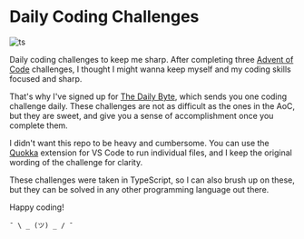 # Daily Coding Challenges

![ts](https://badgen.net/badge/-/TypeScript?icon=typescript&label&labelColor=blue&color=555555)

Daily coding challenges to keep me sharp.
After completing three [Advent of Code](https://adventofcode.com/) challenges, I thought I might wanna keep myself and my coding skills focused and sharp.

That's why I've signed up for [The Daily Byte](https://thedailybyte.dev/), which sends you one coding challenge daily. These challenges are not as difficult
as the ones in the AoC, but they are sweet, and give you a sense of accomplishment once you complete them.

I didn't want this repo to be heavy and cumbersome. You can use the [Quokka](https://marketplace.visualstudio.com/items?itemName=WallabyJs.quokka-vscode) extension for VS Code to run individual files, and I keep the original
wording of the challenge for clarity.

These challenges were taken in TypeScript, so I can also brush up on these, but they can be solved in any other programming language out there.

Happy coding!

`¯ \ _ (ツ) _ / ¯`
